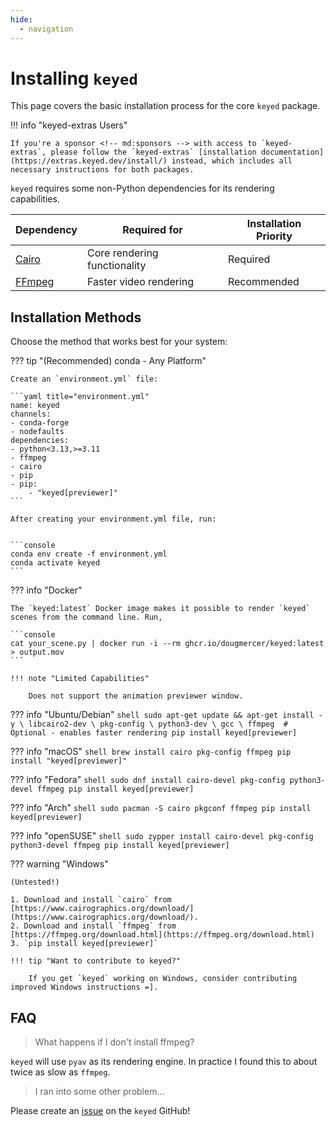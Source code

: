 ```yaml
---
hide:
  - navigation
---
```


# Installing `keyed`

This page covers the basic installation process for the core `keyed` package.

!!! info "keyed-extras Users"

    If you're a sponsor <!-- md:sponsors --> with access to `keyed-extras`, please follow the `keyed-extras` [installation documentation](https://extras.keyed.dev/install/) instead, which includes all necessary instructions for both packages.

`keyed` requires some non-Python dependencies for its rendering capabilities. 

| Dependency | Required for | Installation Priority |
|------------|--------------|----------------------|
| [Cairo](https://www.cairographics.org/) | Core rendering functionality | Required |
| [FFmpeg](https://ffmpeg.org/) | Faster video rendering | Recommended |


## Installation Methods

Choose the method that works best for your system:

??? tip "(Recommended) conda - Any Platform"

    Create an `environment.yml` file:

    ```yaml title="environment.yml"
    name: keyed
    channels:
    - conda-forge
    - nodefaults
    dependencies:
    - python<3.13,>=3.11
    - ffmpeg
    - cairo
    - pip
    - pip:
        - "keyed[previewer]"
    ```

    After creating your environment.yml file, run:


    ```console
    conda env create -f environment.yml
    conda activate keyed
    ```

??? info "Docker"

    The `keyed:latest` Docker image makes it possible to render `keyed` scenes from the command line. Run,

    ```console
    cat your_scene.py | docker run -i --rm ghcr.io/dougmercer/keyed:latest > output.mov
    ```

    !!! note "Limited Capabilities"

        Does not support the animation previewer window.

??? info "Ubuntu/Debian"
    ```shell
    sudo apt-get update && apt-get install -y \
        libcairo2-dev \
        pkg-config \
        python3-dev \
        gcc \
        ffmpeg  # Optional - enables faster rendering
    pip install keyed[previewer]
    ```

??? info "macOS"
    ```shell
    brew install cairo pkg-config ffmpeg
    pip install "keyed[previewer]"
    ```

??? info "Fedora"
    ```shell
    sudo dnf install cairo-devel pkg-config python3-devel ffmpeg
    pip install keyed[previewer]
    ```

??? info "Arch"
    ```shell
    sudo pacman -S cairo pkgconf ffmpeg
    pip install keyed[previewer]
    ```

??? info "openSUSE"
    ```shell
    sudo zypper install cairo-devel pkg-config python3-devel ffmpeg
    pip install keyed[previewer]
    ```

??? warning "Windows"

    (Untested!)

    1. Download and install `cairo` from [https://www.cairographics.org/download/](https://www.cairographics.org/download/).
    2. Download and install `ffmpeg` from [https://ffmpeg.org/download.html](https://ffmpeg.org/download.html)
    3. `pip install keyed[previewer]`

    !!! tip "Want to contribute to keyed?"

        If you get `keyed` working on Windows, consider contributing improved Windows instructions =].


## FAQ

> What happens if I don't install ffmpeg?

`keyed` will use `pyav` as its rendering engine. In practice I found this to about twice as slow as `ffmpeg`.

> I ran into some other problem...

Please create an [issue](https://github.com/dougmercer/keyed/issues) on the `keyed` GitHub!
